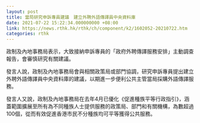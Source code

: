 ```yaml
---
layout: post
title: 當局研究申訴專員建議　建立外聘外語傳譯員中央資料庫
date: 2021-07-22 15:22:34.000000000 +08:00
link: https://news.rthk.hk/rthk/ch/component/k2/1602052-20210722.htm
categories: rthk
---
```


政制及內地事務局表示，大致接納申訴專員的「政府外聘傳譯服務安排」主動調查報告，會審慎研究有關建議。

發言人說，政制及內地事務局會與相關政策局或部門協調，研究申訴專員提出建立外聘外語傳譯員中央資料庫的建議，以期進一步便利公共主管當局採購外語傳譯服務。

發言人又說，政制及內地事務局在去年4月已優化《促進種族平等行政指引》，涵蓋範圍擴展至所有為不同種族人士提供服務的政策局、部門和有關機構，為數超過100個，從而有效促進香港市民不分種族均可平等獲得公共服務。
